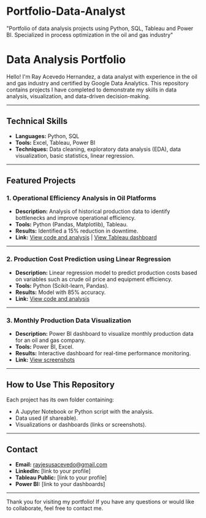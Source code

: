 # Portfolio-Data-Analyst
"Portfolio of data analysis projects using Python, SQL, Tableau and Power BI. Specialized in process optimization in the oil and gas industry"

# Data Analysis Portfolio

Hello! I'm Ray Acevedo Hernandez, a data analyst with experience in the oil and gas industry and certified by Google Data Analytics. This repository contains projects I have completed to demonstrate my skills in data analysis, visualization, and data-driven decision-making.

---

## **Technical Skills**
- **Languages:** Python, SQL
- **Tools:** Excel, Tableau, Power BI
- **Techniques:** Data cleaning, exploratory data analysis (EDA), data visualization, basic statistics, linear regression.

---

## **Featured Projects**

### 1. Operational Efficiency Analysis in Oil Platforms
- **Description:** Analysis of historical production data to identify bottlenecks and improve operational efficiency.
- **Tools:** Python (Pandas, Matplotlib), Tableau.
- **Results:** Identified a 15% reduction in downtime.
- **Link:** [View code and analysis](#) | [View Tableau dashboard](#)

---

### 2. Production Cost Prediction using Linear Regression
- **Description:** Linear regression model to predict production costs based on variables such as crude oil price and equipment efficiency.
- **Tools:** Python (Scikit-learn, Pandas).
- **Results:** Model with 85% accuracy.
- **Link:** [View code and analysis](#)

---

### 3. Monthly Production Data Visualization
- **Description:** Power BI dashboard to visualize monthly production data for an oil and gas company.
- **Tools:** Power BI, Excel.
- **Results:** Interactive dashboard for real-time performance monitoring.
- **Link:** [View screenshots](#)

---

## **How to Use This Repository**
Each project has its own folder containing:
- A Jupyter Notebook or Python script with the analysis.
- Data used (if shareable).
- Visualizations or dashboards (links or screenshots).

---

## **Contact**
- **Email:** rayjesusacevedo@gmail.com
- **LinkedIn:** [link to your profile]
- **Tableau Public:** [link to your profile]
- **Power BI:** [link to your dashboards]

---

Thank you for visiting my portfolio! If you have any questions or would like to collaborate, feel free to contact me.
